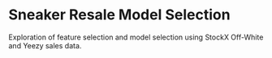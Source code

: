 # Sneaker Resale Model Selection
Exploration of feature selection and model selection using StockX Off-White and Yeezy sales data.
